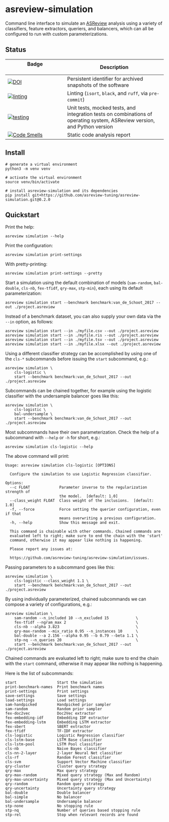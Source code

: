 # asreview-simulation

Command line interface to simulate an [ASReview](https://pypi.org/project/asreview) analysis using a variety
of classifiers, feature extractors, queriers, and balancers, which can all be configured to run with
custom parameterizations.

## Status

| Badge &emsp;&emsp;&emsp;&emsp;&emsp;&emsp;&emsp;&emsp;&emsp;&emsp; | Description                                                                                                            |
|-------|---------------------------------------------------------------------------------------------------------------------------|
| [![DOI](https://zenodo.org/badge/DOI/10.5281/zenodo.8042547.svg)](https://doi.org/10.5281/zenodo.8042547) | Persistent identifier for archived snapshots of the software                                                              |
| [![linting](https://github.com/asreview-tuning/asreview-simulation/actions/workflows/linting.yml/badge.svg)](https://github.com/asreview-tuning/asreview-simulation/actions/workflows/linting.yml) | Linting (`isort`,  `black`, and `ruff`, via `pre-commit`)                                                                 |
| [![testing](https://github.com/asreview-tuning/asreview-simulation/actions/workflows/testing.yml/badge.svg)](https://github.com/asreview-tuning/asreview-simulation/actions/workflows/testing.yml) | Unit tests, mocked tests, and integration tests on combinations of operating system, ASReview version, and Python version |
| [![Code Smells](https://sonarcloud.io/api/project_badges/measure?project=asreview-tuning_asreview-simulation&metric=code_smells)](https://sonarcloud.io/summary/overall?id=asreview-tuning_asreview-simulation) | Static code analysis report |

## Install

```text
# generate a virtual environment
python3 -m venv venv

# activate the virtual environment
source venv/bin/activate

# install asreview-simulation and its dependencies
pip install git+https://github.com/asreview-tuning/asreview-simulation.git@0.2.0
```

## Quickstart

Print the help:

```text
asreview simulation --help
```

Print the configuration:

```text
asreview simulation print-settings
```

With pretty-printing:

```text
asreview simulation print-settings --pretty
```

Start a simulation using the default combination of models (`sam-random`,
`bal-double`, `cls-nb`, `fex-tfidf`, `qry-max`, `stp-min`), each using its default
parameterization:

```text
asreview simulation start --benchmark benchmark:van_de_Schoot_2017 --out ./project.asreview
```

Instead of a benchmark dataset, you can also supply your own data via the `--in` option, as follows:

```text
asreview simulation start --in ./myfile.csv --out ./project.asreview
asreview simulation start --in ./myfile.ris --out ./project.asreview
asreview simulation start --in ./myfile.tsv --out ./project.asreview
asreview simulation start --in ./myfile.xlsx --out ./project.asreview
```

Using a different classifier strategy can be accomplished by using one of
the `cls-*` subcommands before issuing the `start` subcommand, e.g.:

```text
asreview simulation \
    cls-logistic \
    start --benchmark benchmark:van_de_Schoot_2017 --out ./project.asreview
```

Subcommands can be chained together, for example using the logistic
classifier with the undersample balancer goes like this:

```text
asreview simulation \
    cls-logistic \
    bal-undersample \
    start --benchmark benchmark:van_de_Schoot_2017 --out ./project.asreview
```

Most subcommands have their own parameterization. Check the help of a
subcommand with `--help` or `-h` for short, e.g.:

```text
asreview simulation cls-logistic --help
```
The above command will print:

```text
Usage: asreview simulation cls-logistic [OPTIONS]

  Configure the simulation to use Logistic Regression classifier.

Options:
  --c FLOAT             Parameter inverse to the regularization strength of
                        the model.  [default: 1.0]
  --class_weight FLOAT  Class weight of the inclusions.  [default: 1.0]
  -f, --force           Force setting the querier configuration, even if that
                        means overwriting a previous configuration.
  -h, --help            Show this message and exit.

  This command is chainable with other commands. Chained commands are
  evaluated left to right; make sure to end the chain with the 'start'
  command, otherwise it may appear like nothing is happening.

  Please report any issues at:

  https://github.com/asreview-tuning/asreview-simulation/issues.
```

Passing parameters to a subcommand goes like this:

```text
asreview simulation \
    cls-logistic --class_weight 1.1 \
    start --benchmark benchmark:van_de_Schoot_2017 --out ./project.asreview
```

By using individually parameterized, chained subcommands we can compose a
variety of configurations, e.g.:

```text
asreview simulation \
    sam-random --n_included 10 --n_excluded 15            \
    fex-tfidf --ngram_max 2                               \
    cls-nb --alpha 3.823                                  \
    qry-max-random --mix_ratio 0.95 --n_instances 10      \
    bal-double --a 2.156 --alpha 0.95 --b 0.79 --beta 1.1 \
    stp-nq --n_queries 20                                 \
    start --benchmark benchmark:van_de_Schoot_2017 --out ./project.asreview
```

Chained commands are evaluated left to right; make sure to end the chain
with the `start` command, otherwise it may appear like nothing is happening.

Here is the list of subcommands:

```text
start                  Start the simulation
print-benchmark-names  Print benchmark names
print-settings         Print settings
save-settings          Save settings
load-settings          Load settings
sam-handpicked         Handpicked prior sampler
sam-random             Random prior sampler
fex-doc2vec            Doc2Vec extractor
fex-embedding-idf      Embedding IDF extractor
fex-embedding-lstm     Embedding LSTM extractor
fex-sbert              SBERT extractor
fex-tfidf              TF-IDF extractor
cls-logistic           Logistic Regression classifier
cls-lstm-base          LSTM Base classifier
cls-lstm-pool          LSTM Pool classifier
cls-nb                 Naive Bayes classifier
cls-nn-2-layer         2-layer Neural Net classifier
cls-rf                 Random Forest classifier
cls-svm                Support Vector Machine classifier
qry-cluster            Cluster query strategy
qry-max                Max query strategy
qry-max-random         Mixed query strategy (Max and Random)
qry-max-uncertainty    Mixed query strategy (Max and Uncertainty)
qry-random             Random query strategy
qry-uncertainty        Uncertainty query strategy
bal-double             Double balancer
bal-simple             No balancer
bal-undersample        Undersample balancer
stp-none               No stopping rule
stp-nq                 Number of queries based stopping rule
stp-rel                Stop when relevant records are found
```
